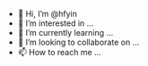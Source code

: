 - 👋 Hi, I’m @hfyin
- 👀 I’m interested in ...
- 🌱 I’m currently learning ...
- 💞️ I’m looking to collaborate on ...
- 📫 How to reach me ...

<!---
hfyin/hfyin is a ✨ special ✨ repository because its `README.md` (this file) appears on your GitHub profile.
You can click the Preview link to take a look at your changes.
--->
